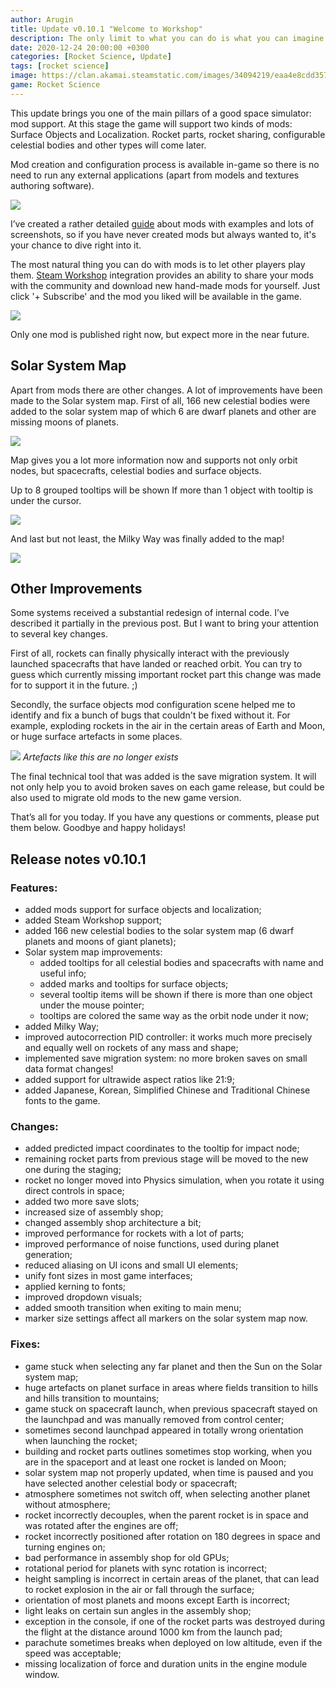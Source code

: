 ```yaml
---
author: Arugin
title: Update v0.10.1 "Welcome to Workshop"
description: The only limit to what you can do is what you can imagine
date: 2020-12-24 20:00:00 +0300
categories: [Rocket Science, Update]
tags: [rocket science]
image: https://clan.akamai.steamstatic.com/images/34094219/eaa4e8cdd3571466cbb7889d2761cdcea877a079_400x225.png
game: Rocket Science
---
```

This update brings you one of the main pillars of a good space simulator: mod support. At this stage the game will support two kinds of mods: Surface Objects and Localization. Rocket parts, rocket sharing, configurable celestial bodies and other types will come later.

Mod creation and configuration process is available in-game so there is no need to run any external applications (apart from models and textures authoring software).

![](https://clan.akamai.steamstatic.com/images//34094219/87bd22f960b28313c7e5075edb7652dc1c95684b.png)

I’ve created a rather detailed [guide](https://steamcommunity.com/sharedfiles/filedetails/?id=2326439478) about mods with examples and lots of screenshots, so if you have never created mods but always wanted to, it's your chance to dive right into it.

The most natural thing you can do with mods is to let other players play them. [Steam Workshop](https://steamcommunity.com/app/890520/workshop/?snr=2_groups_partnerevents_) integration provides an ability to share your mods with the community and download new hand-made mods for yourself. Just click '+ Subscribe' and the mod you liked will be available in the game.

![](https://clan.akamai.steamstatic.com/images//34094219/ee6549df3a8ff57d26064e6d806addcffa6a03c6.png)

Only one mod is published right now, but expect more in the near future.

## Solar System Map

Apart from mods there are other changes. A lot of improvements have been made to the Solar system map. First of all, 166 new celestial bodies were added to the solar system map of which 6 are dwarf planets and other are missing moons of planets.

![](https://media3.giphy.com/media/VSOwiydleU8SxF0vhX/giphy.gif)

Map gives you a lot more information now and supports not only orbit nodes, but spacecrafts, celestial bodies and surface objects.

Up to 8 grouped tooltips will be shown If more than 1 object with tooltip is under the cursor.

![](https://clan.akamai.steamstatic.com/images//34094219/90d90fe5fcd2964dc526f3dd5c38a1c21d027602.png)

And last but not least, the Milky Way was finally added to the map!

![](https://clan.akamai.steamstatic.com/images//34094219/aa8cf2dbf5c9d5b47b6e274f54f1c6c18fc1f685.png)



## Other Improvements

Some systems received a substantial redesign of internal code. I’ve described it partially in the previous post. But I want to bring your attention to several key changes.

First of all, rockets can finally physically interact with the previously launched spacecrafts that have landed or reached orbit. You can try to guess which currently missing important rocket part this change was made for to support it in the future. ;)

Secondly, the surface objects mod configuration scene helped me to identify and fix a bunch of bugs that couldn't be fixed without it. For example, exploding rockets in the air in the certain areas of Earth and Moon, or huge surface artefacts in some places.

![](https://clan.akamai.steamstatic.com/images//34094219/07764555e49661ac76d840edcc253811039340ae.png)
_Artefacts like this are no longer exists_

The final technical tool that was added is the save migration system. It will not only help you to avoid broken saves on each game release, but could be also used to migrate old mods to the new game version.

That’s all for you today. If you have any questions or comments, please put them below. Goodbye and happy holidays!

## Release notes v0.10.1

### Features:

- added mods support for surface objects and localization;
- added Steam Workshop support;
- added 166 new celestial bodies to the solar system map (6 dwarf planets and moons of giant planets);
- Solar system map improvements:
  - added tooltips for all celestial bodies and spacecrafts with name and useful info;
  - added marks and tooltips for surface objects;
  - several tooltip items will be shown if there is more than one object under the mouse pointer;
  - tooltips are colored the same way as the orbit node under it now;
- added Milky Way;
- improved autocorrection PID controller: it works much more precisely and equally well on rockets of any mass and shape;
- implemented save migration system: no more broken saves on small data format changes!
- added support for ultrawide aspect ratios like 21:9;
- added Japanese, Korean, Simplified Chinese and Traditional Chinese fonts to the game.

### Changes:

- added predicted impact coordinates to the tooltip for impact node;
- remaining rocket parts from previous stage will be moved to the new one during the staging;
- rocket no longer moved into Physics simulation, when you rotate it using direct controls in space;
- added two more save slots;
- increased size of assembly shop;
- changed assembly shop architecture a bit;
- improved performance for rockets with a lot of parts;
- improved performance of noise functions, used during planet generation;
- reduced aliasing on UI icons and small UI elements;
- unify font sizes in most game interfaces;
- applied kerning to fonts;
- improved dropdown visuals;
- added smooth transition when exiting to main menu;
- marker size settings affect all markers on the solar system map now.

### Fixes:

- game stuck when selecting any far planet and then the Sun on the Solar system map;
- huge artefacts on planet surface in areas where fields transition to hills and hills transition to mountains;
- game stuck on spacecraft launch, when previous spacecraft stayed on the launchpad and was manually removed from control center;
- sometimes second launchpad appeared in totally wrong orientation when launching the rocket;
- building and rocket parts outlines sometimes stop working, when you are in the spaceport and at least one rocket is landed on Moon;
- solar system map not properly updated, when time is paused and you have selected another celestial body or spacecraft;
- atmosphere sometimes not switch off, when selecting another planet without atmosphere;
- rocket incorrectly decouples, when the parent rocket is in space and was rotated after the engines are off;
- rocket incorrectly positioned after rotation on 180 degrees in space and turning engines on;
- bad performance in assembly shop for old GPUs;
- rotational period for planets with sync rotation is incorrect;
- height sampling is incorrect in certain areas of the planet, that can lead to rocket explosion in the air or fall through the surface;
- orientation of most planets and moons except Earth is incorrect;
- light leaks on certain sun angles in the assembly shop;
- exception in the console, if one of the rocket parts was destroyed during the flight at the distance around 1000 km from the launch pad;
- parachute sometimes breaks when deployed on low altitude, even if the speed was acceptable;
- missing localization of force and duration units in the engine module window.
